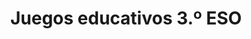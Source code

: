 ---
title: "Juegos educativos 3.º ESO"  # Add a page title.
summary: "Juegos educativos de Física y Química de 3.º ESO."  # Add a page description.
type: "widget_page"  # Page type is a Widget Page
url: "recursos-fisica-quimica/juegos-educativos/3eso"
---